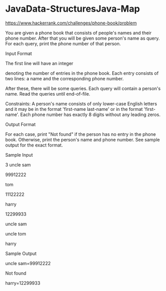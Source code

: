 # JavaData-StructuresJava-Map
https://www.hackerrank.com/challenges/phone-book/problem

You are given a phone book that consists of people's names and their phone number. After that you will be given some person's name as query. For each query, print the phone number of that person.

Input Format

The first line will have an integer

denoting the number of entries in the phone book. Each entry consists of two lines: a name and the corresponding phone number.

After these, there will be some queries. Each query will contain a person's name. Read the queries until end-of-file.

Constraints:
A person's name consists of only lower-case English letters and it may be in the format 'first-name last-name' or in the format 'first-name'. Each phone number has exactly 8 digits without any leading zeros.



Output Format

For each case, print "Not found" if the person has no entry in the phone book. Otherwise, print the person's name and phone number. See sample output for the exact format.



Sample Input

3
uncle sam

99912222

tom

11122222

harry

12299933

uncle sam

uncle tom

harry

Sample Output

uncle sam=99912222

Not found

harry=12299933

